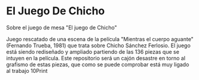 # El Juego De Chicho
Sobre el juego de mesa "El juego de Chicho"

Juego rescatado de una escena de la película "Mientras el cuerpo aguante" (Fernando Trueba, 1981) que trata sobre Chicho Sánchez Ferlosio.
El juego está siendo rediseñado y ampliado partiendo de las 136 piezas que se intuyen en la película.
Este repositorio será un cajón desastre en torno al grafismo de estas piezas, que como se puede comprobar está muy ligado al trabajo 10Print
